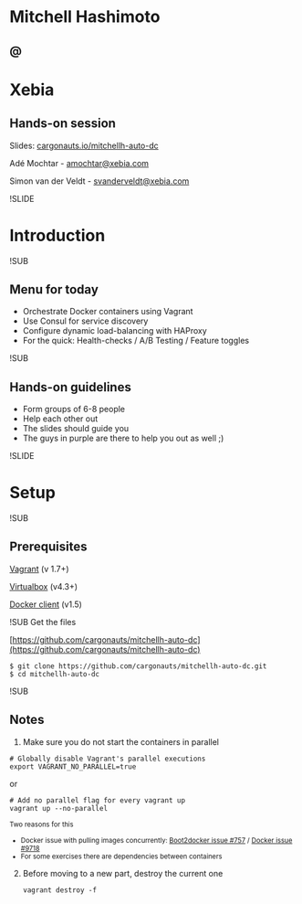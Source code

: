 # Mitchell Hashimoto
## @
# Xebia
## Hands-on session

Slides: [cargonauts.io/mitchellh-auto-dc](http://cargonauts.io/mitchellh-auto-dc)

Adé Mochtar - [amochtar@xebia.com](mailto:amochtar@xebia.com)

Simon van der Veldt - [svanderveldt@xebia.com](mailto:svanderveldt@xebia.com)



!SLIDE
# Introduction


!SUB
## Menu for today

- Orchestrate Docker containers using Vagrant
- Use Consul for service discovery
- Configure dynamic load-balancing with HAProxy
- For the quick: Health-checks / A/B Testing / Feature toggles


!SUB
## Hands-on guidelines
- Form groups of 6-8 people
- Help each other out
- The slides should guide you
- The guys in purple are there to help you out as well ;)


!SLIDE
# Setup


!SUB
## Prerequisites
[Vagrant](https://docs.vagrantup.com/v2/installation/index.html) (v 1.7+)

[Virtualbox](https://www.virtualbox.org/wiki/Downloads) (v4.3+)

[Docker client](https://docs.docker.com/installation/) (v1.5)



!SUB
Get the files

[https://github.com/cargonauts/mitchellh-auto-dc](https://github.com/cargonauts/mitchellh-auto-dc)
```
$ git clone https://github.com/cargonauts/mitchellh-auto-dc.git
$ cd mitchellh-auto-dc
```

!SUB
## Notes
1. Make sure you do not start the containers in parallel

  ```
  # Globally disable Vagrant's parallel executions
  export VAGRANT_NO_PARALLEL=true
  ```

  or

  ```
  # Add no parallel flag for every vagrant up
  vagrant up --no-parallel
  ```

  <small>Two reasons for this

  * Docker issue with pulling images concurrently: [Boot2docker issue #757](https://github.com/boot2docker/boot2docker/issues/757) / [Docker issue #9718](https://github.com/docker/docker/issues/9718)
  * For some exercises there are dependencies between containers

  </small>

2. Before moving to a new part, destroy the current one

    ```
    vagrant destroy -f
    ```

